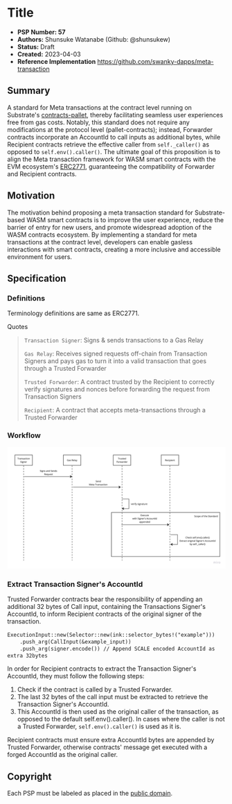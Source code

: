 # Title

- **PSP Number: 57**
- **Authors:** Shunsuke Watanabe (Github: @shunsukew)
- **Status:** Draft
- **Created:** 2023-04-03
- **Reference Implementation** https://github.com/swanky-dapps/meta-transaction

## Summary

A standard for Meta transactions at the contract level running on Substrate's [contracts-pallet](https://github.com/paritytech/substrate/tree/master/frame/contracts), thereby facilitating seamless user experiences free from gas costs. Notably, this standard does not require any modifications at the protocol level (pallet-contracts); instead, Forwarder contracts incorporate an AccountId to call inputs as additional bytes, while Recipient contracts retrieve the effective caller from `self._caller()` as opposed to `self.env().caller()`. The ultimate goal of this proposition is to align the Meta transaction framework for WASM smart contracts with the EVM ecosystem's [ERC2771](https://eips.ethereum.org/EIPS/eip-2771), guaranteeing the compatibility of Forwarder and Recipient contracts.


## Motivation

The motivation behind proposing a meta transaction standard for Substrate-based WASM smart contracts is to improve the user experience, reduce the barrier of entry for new users, and promote widespread adoption of the WASM contracts ecosystem. By implementing a standard for meta transactions at the contract level, developers can enable gasless interactions with smart contracts, creating a more inclusive and accessible environment for users.


## Specification

### Definitions

Terminology definitions are same as ERC2771.

Quotes
> `Transaction Signer`: Signs & sends transactions to a Gas Relay
>
> `Gas Relay`: Receives signed requests off-chain from Transaction Signers and pays gas to turn it into a valid transaction that goes through a Trusted Forwarder
>
> `Trusted Forwarder`: A contract trusted by the Recipient to correctly verify signatures and nonces before forwarding the request from Transaction Signers
>
> `Recipient`: A contract that accepts meta-transactions through a Trusted Forwarder


### Workflow

![](/src/psp-57/workflow.jpg)


### Extract Transaction Signer's AccountId

Trusted Forwarder contracts bear the responsibility of appending an additional 32 bytes of Call input, containing the Transactions Signer's AccountId, to inform Recipient contracts of the original signer of the transaction.

```
ExecutionInput::new(Selector::new(ink::selector_bytes!("example")))
    .push_arg(CallInput(&example_input))
    .push_arg(signer.encode()) // Append SCALE encoded AccountId as extra 32bytes
```

In order for Recipient contracts to extract the Transaction Signer's AccountId, they must follow the following steps:

1. Check if the contract is called by a Trusted Forwarder.
2. The last 32 bytes of the call input must be extracted to retrieve the Transaction Signer's AccountId.
3. This AccountId is then used as the original caller of the transaction, as opposed to the default self.env().caller(). In cases where the caller is not a Trusted Forwarder, `self.env().caller()` is used as it is.

Recipient contracts must ensure extra AccountId bytes are appended by Trusted Forwarder, otherwise contracts' message get executed with a forged AccountId as the original caller.

## Copyright

Each PSP must be labeled as placed in the
[public domain](https://creativecommons.org/publicdomain/zero/1.0/).
